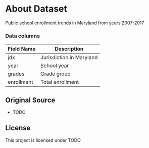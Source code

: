 # About Dataset

Public school enrollment trends in Maryland from years 2007-2017

### Data columns

| Field Name | Description              |
| ---------- | ------------------------ |
| jdx        | Jurisdiction in Maryland |
| year       | School year              |
| grades     | Grade group              |
| enrollment | Total enrollment         |

## Original Source

- TODO

## License

This project is licensed under TODO
